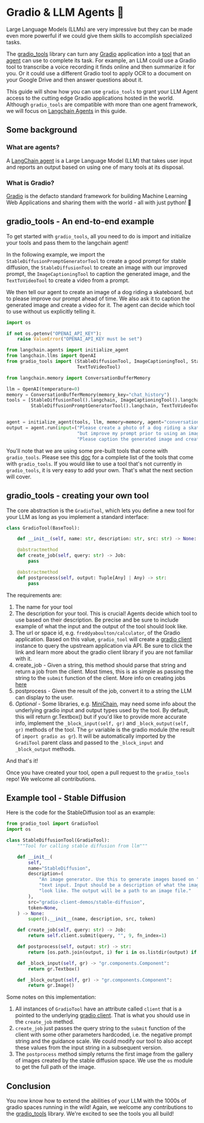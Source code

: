 # Gradio & LLM Agents 🤝

Large Language Models (LLMs) are very impressive but they can be made even more powerful if we could give them skills to accomplish specialized tasks.

The [gradio_tools](https://github.com/freddyaboulton/gradio-tools) library can turn any [Gradio](https://github.com/gradio-app/gradio) application into a [tool](https://python.langchain.com/en/latest/modules/agents/tools.html) that an [agent](https://docs.langchain.com/docs/components/agents/agent) can use to complete its task. For example, an LLM could use a Gradio tool to transcribe a voice recording it finds online and then summarize it for you. Or it could use a different Gradio tool to apply OCR to a document on your Google Drive and then answer questions about it.

This guide will show how you can use `gradio_tools` to grant your LLM Agent access to the cutting edge Gradio applications hosted in the world. Although `gradio_tools` are compatible with more than one agent framework, we will focus on [Langchain Agents](https://docs.langchain.com/docs/components/agents/) in this guide.

## Some background

### What are agents?

A [LangChain agent](https://docs.langchain.com/docs/components/agents/agent) is a Large Language Model (LLM) that takes user input and reports an output based on using one of many tools at its disposal.

### What is Gradio?

[Gradio](https://github.com/gradio-app/gradio) is the defacto standard framework for building Machine Learning Web Applications and sharing them with the world - all with just python! 🐍

## gradio_tools - An end-to-end example

To get started with `gradio_tools`, all you need to do is import and initialize your tools and pass them to the langchain agent!

In the following example, we import the `StableDiffusionPromptGeneratorTool` to create a good prompt for stable diffusion, the
`StableDiffusionTool` to create an image with our improved prompt, the `ImageCaptioningTool` to caption the generated image, and
the `TextToVideoTool` to create a video from a prompt.

We then tell our agent to create an image of a dog riding a skateboard, but to please improve our prompt ahead of time. We also ask
it to caption the generated image and create a video for it. The agent can decide which tool to use without us explicitly telling it.

```python
import os

if not os.getenv("OPENAI_API_KEY"):
    raise ValueError("OPENAI_API_KEY must be set")

from langchain.agents import initialize_agent
from langchain.llms import OpenAI
from gradio_tools import (StableDiffusionTool, ImageCaptioningTool, StableDiffusionPromptGeneratorTool,
                          TextToVideoTool)

from langchain.memory import ConversationBufferMemory

llm = OpenAI(temperature=0)
memory = ConversationBufferMemory(memory_key="chat_history")
tools = [StableDiffusionTool().langchain, ImageCaptioningTool().langchain,
         StableDiffusionPromptGeneratorTool().langchain, TextToVideoTool().langchain]


agent = initialize_agent(tools, llm, memory=memory, agent="conversational-react-description", verbose=True)
output = agent.run(input=("Please create a photo of a dog riding a skateboard "
                          "but improve my prompt prior to using an image generator."
                          "Please caption the generated image and create a video for it using the improved prompt."))
```

You'll note that we are using some pre-built tools that come with `gradio_tools`. Please see this [doc](https://github.com/freddyaboulton/gradio-tools#gradio-tools-gradio--llm-agents) for a complete list of the tools that come with `gradio_tools`.
If you would like to use a tool that's not currently in `gradio_tools`, it is very easy to add your own. That's what the next section will cover.

## gradio_tools - creating your own tool

The core abstraction is the `GradioTool`, which lets you define a new tool for your LLM as long as you implement a standard interface:

```python
class GradioTool(BaseTool):

    def __init__(self, name: str, description: str, src: str) -> None:

    @abstractmethod
    def create_job(self, query: str) -> Job:
        pass

    @abstractmethod
    def postprocess(self, output: Tuple[Any] | Any) -> str:
        pass
```

The requirements are:

1. The name for your tool
2. The description for your tool. This is crucial! Agents decide which tool to use based on their description. Be precise and be sure to include example of what the input and the output of the tool should look like.
3. The url or space id, e.g. `freddyaboulton/calculator`, of the Gradio application. Based on this value, `gradio_tool` will create a [gradio client](https://github.com/gradio-app/gradio/blob/main/client/python/README.md) instance to query the upstream application via API. Be sure to click the link and learn more about the gradio client library if you are not familiar with it.
4. create_job - Given a string, this method should parse that string and return a job from the client. Most times, this is as simple as passing the string to the `submit` function of the client. More info on creating jobs [here](https://github.com/gradio-app/gradio/blob/main/client/python/README.md#making-a-prediction)
5. postprocess - Given the result of the job, convert it to a string the LLM can display to the user.
6. _Optional_ - Some libraries, e.g. [MiniChain](https://github.com/srush/MiniChain/tree/main), may need some info about the underlying gradio input and output types used by the tool. By default, this will return gr.Textbox() but
   if you'd like to provide more accurate info, implement the `_block_input(self, gr)` and `_block_output(self, gr)` methods of the tool. The `gr` variable is the gradio module (the result of `import gradio as gr`). It will be
   automatically imported by the `GradiTool` parent class and passed to the `_block_input` and `_block_output` methods.

And that's it!

Once you have created your tool, open a pull request to the `gradio_tools` repo! We welcome all contributions.

## Example tool - Stable Diffusion

Here is the code for the StableDiffusion tool as an example:

```python
from gradio_tool import GradioTool
import os

class StableDiffusionTool(GradioTool):
    """Tool for calling stable diffusion from llm"""

    def __init__(
        self,
        name="StableDiffusion",
        description=(
            "An image generator. Use this to generate images based on "
            "text input. Input should be a description of what the image should "
            "look like. The output will be a path to an image file."
        ),
        src="gradio-client-demos/stable-diffusion",
        token=None,
    ) -> None:
        super().__init__(name, description, src, token)

    def create_job(self, query: str) -> Job:
        return self.client.submit(query, "", 9, fn_index=1)

    def postprocess(self, output: str) -> str:
        return [os.path.join(output, i) for i in os.listdir(output) if not i.endswith("json")][0]

    def _block_input(self, gr) -> "gr.components.Component":
        return gr.Textbox()

    def _block_output(self, gr) -> "gr.components.Component":
        return gr.Image()
```

Some notes on this implementation:

1. All instances of `GradioTool` have an attribute called `client` that is a pointed to the underlying [gradio client](https://github.com/gradio-app/gradio/tree/main/client/python#gradio_client-use-a-gradio-app-as-an-api----in-3-lines-of-python). That is what you should use
   in the `create_job` method.
2. `create_job` just passes the query string to the `submit` function of the client with some other parameters hardcoded, i.e. the negative prompt string and the guidance scale. We could modify our tool to also accept these values from the input string in a subsequent version.
3. The `postprocess` method simply returns the first image from the gallery of images created by the stable diffusion space. We use the `os` module to get the full path of the image.

## Conclusion

You now know how to extend the abilities of your LLM with the 1000s of gradio spaces running in the wild!
Again, we welcome any contributions to the [gradio_tools](https://github.com/freddyaboulton/gradio-tools) library.
We're excited to see the tools you all build!
